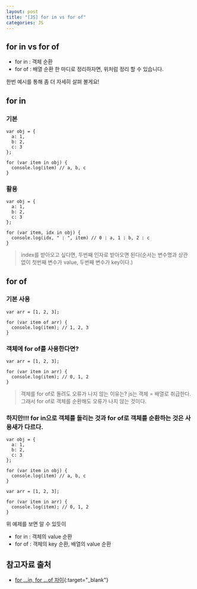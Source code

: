 ```yaml
---
layout: post
title: "[JS] for in vs for of"
categories: JS
---
```

## for in vs for of
- for in : 객체 순환
- for of : 배열 순환
한 마디로 정리하자면, 위처럼 정리 할 수 있습니다.

한번 예시를 통해 좀 더 자세히 살펴 볼게요!

## for in
### 기본
```
var obj = {
  a: 1,
  b: 2,
  c: 3
};

for (var item in obj) {
  console.log(item) // a, b, c
}
```

### 활용
```
var obj = {
  a: 1,
  b: 2,
  c: 3
};

for (var item, idx in obj) {
  console.log(idx, " : ", item) // 0 : a, 1 : b, 2 : c
}
```
> index를 받아오고 싶다면, 두번째 인자로 받아오면 된다(순서는 변수명과 상관 없이 첫번째 변수가 value, 두번째 변수가 key이다.)

## for of
### 기본 사용
```
var arr = [1, 2, 3];

for (var item of arr) {
  console.log(item); // 1, 2, 3
}
```

### 객체에 for of를 사용한다면?
```
var arr = [1, 2, 3];

for (var item in arr) {
  console.log(item); // 0, 1, 2
}
```
> 객체를 for of로 돌려도 오류가 나지 않는 이유는?
> js는 객체 = 배열로 취급한다. 그래서 for of로 객체를 순환해도 오류가 나지 않는 것이다.

### 하지만!!! for in으로 객체를 돌리는 것과 for of로 객체를 순환하는 것은 사용새가 다르다.
```
var obj = {
  a: 1,
  b: 2,
  c: 3
};

for (var item in obj) {
  console.log(item) // a, b, c
}
```
```
var arr = [1, 2, 3];

for (var item in arr) {
  console.log(item); // 0, 1, 2
}
```
위 예제를 보면 알 수 있듯이
- for in : 객체의 value 순환
- for of : 객체의 key 순환, 배열의 value 순환

## 참고자료 출처
- [for ...in, for ...of 차이](https://velog.io/@eomttt/for-...in-for-...of-%EC%B0%A8%EC%9D%B4){:target="\_blank"}
